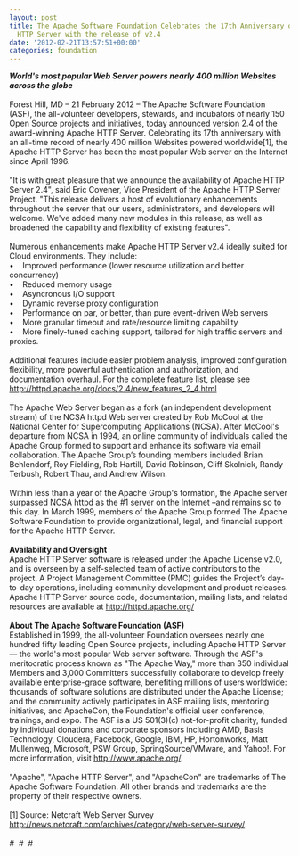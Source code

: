 ```yaml
---
layout: post
title: The Apache Software Foundation Celebrates the 17th Anniversary of the Apache
  HTTP Server with the release of v2.4
date: '2012-02-21T13:57:51+00:00'
categories: foundation
---
```

<i><b>World's most popular Web Server powers nearly 400 million Websites across the globe</b></i><br /><br />Forest Hill, MD – 21 February 2012 – The Apache Software Foundation (ASF), the all-volunteer developers, stewards, and incubators of nearly 150 Open Source projects and initiatives, today announced version 2.4 of the award-winning Apache HTTP Server. Celebrating its 17th anniversary with an all-time record of nearly 400 million Websites powered worldwide[1], the Apache HTTP Server has been the most popular Web server on the Internet since April 1996.<br /><br />&quot;It is with great pleasure that we announce the availability of Apache HTTP Server 2.4&quot;, said Eric Covener, Vice President of the Apache HTTP Server Project. &quot;This release delivers a host of evolutionary enhancements throughout the server that our users, administrators, and developers will welcome. We've added many new modules in this release, as well as broadened the capability and flexibility of existing features&quot;.<br /><br />Numerous enhancements make Apache HTTP Server v2.4 ideally suited for Cloud environments. They include:<br />•&nbsp;&nbsp;&nbsp; Improved performance (lower resource utilization and better concurrency)<br />•&nbsp;&nbsp;&nbsp; Reduced memory usage<br />•&nbsp;&nbsp;&nbsp; Asyncronous I/O support<br />•&nbsp;&nbsp;&nbsp; Dynamic reverse proxy configuration<br />•&nbsp;&nbsp;&nbsp; Performance on par, or better, than pure event-driven Web servers<br />•&nbsp;&nbsp;&nbsp; More granular timeout and rate/resource limiting capability<br />•&nbsp;&nbsp;&nbsp; More finely-tuned caching support, tailored for high traffic servers and proxies.<br /><br />Additional features include easier problem analysis, improved configuration flexibility, more powerful authentication and authorization, and documentation overhaul. For the complete feature list, please see <a href="http://httpd.apache.org/docs/2.4/new_features_2_4.html">http://httpd.apache.org/docs/2.4/new_features_2_4.html<br /></a><br />The Apache Web Server began as a fork (an independent development stream) of the NCSA httpd Web server created by Rob McCool at the National Center for Supercomputing Applications (NCSA). After McCool's departure from NCSA in 1994, an online community of individuals called the Apache Group formed to support and enhance its software via email collaboration. The Apache Group’s founding members included Brian Behlendorf, Roy Fielding, Rob Hartill, David Robinson, Cliff Skolnick, Randy Terbush, Robert Thau, and Andrew Wilson.<br /><br />Within less than a year of the Apache Group's formation, the Apache server surpassed NCSA httpd as the #1 server on the Internet –and remains so to this day. In March 1999, members of the Apache Group formed The Apache Software Foundation to provide organizational, legal, and financial support for the Apache HTTP Server.<br /><br /><b>Availability and Oversight</b><br />Apache HTTP Server software is released under the Apache License v2.0, and is overseen by a self-selected team of active contributors to the project. A Project Management Committee (PMC) guides the Project’s day-to-day operations, including community development and product releases. Apache HTTP Server source code, documentation, mailing lists, and related resources are available at <a href="http://httpd.apache.org/">http://httpd.apache.org/</a><br /><br /><b>About The Apache Software Foundation (ASF)</b><br />Established in 1999, the all-volunteer Foundation oversees nearly one hundred fifty leading Open Source projects, including Apache HTTP Server — the world's most popular Web server software. Through the ASF's meritocratic process known as &quot;The Apache Way,&quot; more than 350 individual Members and 3,000 Committers successfully collaborate to develop freely available enterprise-grade software, benefiting millions of users worldwide: thousands of software solutions are distributed under the Apache License; and the community actively participates in ASF mailing lists, mentoring initiatives, and ApacheCon, the Foundation's official user conference, trainings, and expo. The ASF is a US 501(3)(c) not-for-profit charity, funded by individual donations and corporate sponsors including AMD, Basis Technology, Cloudera, Facebook, Google, IBM, HP, Hortonworks, Matt Mullenweg, Microsoft, PSW Group, SpringSource/VMware, and Yahoo!. For more information, visit <a href="http://www.apache.org/">http://www.apache.org/</a>.<br /><br />&quot;Apache&quot;, &quot;Apache HTTP Server&quot;, and &quot;ApacheCon&quot; are trademarks of The Apache Software Foundation. All other brands and trademarks are the property of their respective owners.<br /><br />[1] Source: Netcraft Web Server Survey <a href="http://news.netcraft.com/archives/category/web-server-survey/">http://news.netcraft.com/archives/category/web-server-survey/</a><br /><br />#&nbsp; #&nbsp; #<br />
